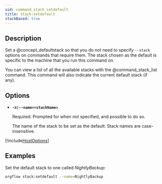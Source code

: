 ```yaml
---
uid: command_stack_setdefault
title: stack:setdefault
stackBased: true
---
```


## Description

Set a @concept_defaultstack so that you do not need to specify `--stack` options on commands that require them. The stack chosen as the default is specific to the machine that you run this command on.

You can view a list of all the available stacks with the @command_stack_list command. This command will also indicate the current default stack (if any).

## Options

- **`-n|--name=<stackName>`**
  
  Required. Prompted for when not specified, and possible to do so.

  The name of the stack to be set as the default. Stack names are case-insensitive.

[!include[HostOptions](partials/host-options.md)]

## Examples

Set the default stack to one called *NightlyBackup*:

```bash
orgflow stack:setdefault --name=NightlyBackup
```
